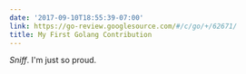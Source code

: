 ```yaml
---
date: '2017-09-10T18:55:39-07:00'
link: https://go-review.googlesource.com/#/c/go/+/62671/
title: My First Golang Contribution
---
```


*Sniff*. I'm just so proud.
